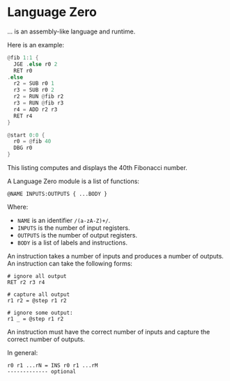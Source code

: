 # Language Zero

... is an assembly-like language and runtime.

Here is an example:

```rust
@fib 1:1 {
  JGE .else r0 2
  RET r0
.else
  r2 = SUB r0 1
  r3 = SUB r0 2
  r2 = RUN @fib r2
  r3 = RUN @fib r3
  r4 = ADD r2 r3
  RET r4 
}

@start 0:0 {
  r0 = @fib 40
  DBG r0
}
```

This listing computes and displays the 
40th Fibonacci number.

A Language Zero module is a list of functions:

```
@NAME INPUTS:OUTPUTS { ...BODY }
```

Where:

- `NAME` is an identifier `/(a-zA-Z)+/`.
- `INPUTS` is the number of input registers.
- `OUTPUTS` is the number of output registers.
- `BODY` is a list of labels and instructions.

An instruction takes a number of inputs 
and produces a number of outputs. 
An instruction can take the following forms:

```
# ignore all output
RET r2 r3 r4

# capture all output
r1 r2 = @step r1 r2

# ignore some output:
r1 _ = @step r1 r2
```

An instruction must have the correct number 
of inputs and capture the correct number 
of outputs.

In general:

```
r0 r1 ...rN = INS r0 r1 ...rM
------------- optional
```

